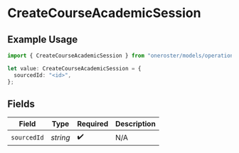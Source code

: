 # CreateCourseAcademicSession

## Example Usage

```typescript
import { CreateCourseAcademicSession } from "oneroster/models/operations";

let value: CreateCourseAcademicSession = {
  sourcedId: "<id>",
};
```

## Fields

| Field              | Type               | Required           | Description        |
| ------------------ | ------------------ | ------------------ | ------------------ |
| `sourcedId`        | *string*           | :heavy_check_mark: | N/A                |